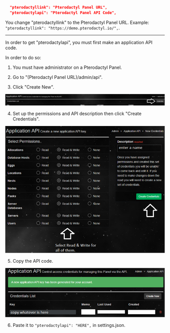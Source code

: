 ```json
  "pterodactyllink": "Pterodactyl Panel URL",
  "pterodactylapi": "Pterodactyl Panel API Code",
```

You change "pterodactyllink" to the Pterodactyl Panel URL. Example: `"pterodactyllink": "https://demo.pterodactyl.io/",`.

--- ---

In order to get "pterodactylapi", you must first make an application API code. 

In order to do so:

1. You must have administrator on a Pterodactyl Panel.

2. Go to "(Pterodactyl Panel URL)/admin/api".

3. Click "Create New".

![1](https://raw.githubusercontent.com/real2two/the-panel-guide/master/images/pterodactyl/pterodactyl-1.png)

4. Set up the permissions and API description then click "Create Credentials".

![2](https://raw.githubusercontent.com/real2two/the-panel-guide/master/images/pterodactyl/pterodactyl-2.png)

5. Copy the API code.

![3](https://raw.githubusercontent.com/real2two/the-panel-guide/master/images/pterodactyl/pterodactyl-3.png)

6. Paste it to `"pterodactylapi": "HERE",` in settings.json.
